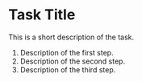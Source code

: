 # Task Title

This is a short description of the task.

1. Description of the first step.
2. Description of the second step.
3. Description of the third step.
